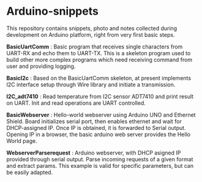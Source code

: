 Arduino-snippets
================

This repository contains snippets, photo and notes collected during development on Arduino platform, right from very first basic steps.

**BasicUartComm** : Basic program that receives single characters from UART-RX and echo them to UART-TX. This is a skeleton program used to build other more complex programs which need receiving command from user and providing logging.

**BasicI2c** : Based on the BasicUartComm skeleton, at present implements I2C interface setup through Wire library and initiate a transmission.

**I2C_adt7410** : Read temperature from I2C sensor ADT7410 and print result on UART. Init and read operations are UART controlled.

**BasicWebserver** : Hello-world webserver using Arduino UNO and Ethernet Shield. Board initializes serial port, then enables ethernet and wait for DHCP-assigned IP. Once IP is obtained, it is forwarded to Serial output. Opening IP in a browser, the basic arduino web server provides the Hello World page.

**WebserverParserequest** : Arduino webserver, with DHCP asigned IP provided through serial output. Parse incoming requests of a given format and extract params. This example is valid for specific parameters, but can be easily adapted.
